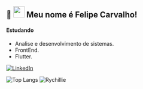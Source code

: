 
## 👋 <img src="https://raw.githubusercontent.com/MartinHeinz/MartinHeinz/master/wave.gif" width="30px"> Meu nome é Felipe Carvalho!
#### Estudando
- Analise e desenvolvimento de sistemas.
- FrontEnd.
- Flutter.

[![LinkedIn](https://img.shields.io/badge/linkedin-%230077B5.svg?style=for-the-badge&logo=linkedin&logoColor=white)](https://linkedin.com/in/felcarv01/)

![Top Langs](https://github-readme-stats.vercel.app/api/top-langs/?username=FelCarv01&langs_count=3&theme=onedark&layout=compact)
![Rychillie](https://github-readme-stats.vercel.app/api?username=FelCarv01&show_icons=true&theme=onedark)
